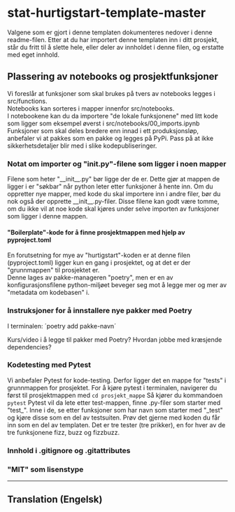 # stat-hurtigstart-template-master
Valgene som er gjort i denne templaten dokumenteres nedover i denne readme-filen.
Etter at du har importert denne templaten inn i ditt prosjekt, står du fritt til å slette hele, eller deler av innholdet i denne filen, og erstatte med eget innhold.


## Plassering av notebooks og prosjektfunksjoner
Vi foreslår at funksjoner som skal brukes på tvers av notebooks legges i src/functions.\
Notebooks kan sorteres i mapper innenfor src/notebooks.\
I notebookene kan du da importere "de lokale funksjonene" med litt kode som ligger som eksempel øverst i src/notebooks/00_imports.ipynb\
Funksjoner som skal deles bredere enn innad i ett produksjonsløp, anbefaler vi at pakkes som en pakke og legges på PyPi. Pass på at ikke sikkerhetsdetaljer blir med i slike kodepubliseringer.

### Notat om importer og "__init__.py"-filene som ligger i noen mapper
Filene som heter "\_\_init\_\_.py" bør ligge der de er. Dette gjør at mappen de ligger i er "søkbar" når python leter etter funksjoner å hente inn.
Om du oppretter nye mapper, med kode du skal importere inn i andre filer, bør du nok også der opprette \_\_init\_\_.py-filer. Disse filene kan godt være tomme, om du ikke vil at noe kode skal kjøres under selve importen av funksjoner som ligger i denne mappen. 

#### "Boilerplate"-kode for å finne prosjektmappen med hjelp av pyproject.toml
En forutsetning for mye av "hurtigstart"-koden er at denne filen (pyproject.toml) ligger kun en gang i prosjektet, og at det er der "grunnmappen" til prosjektet er.\
Denne lages av pakke-manageren "poetry", men er en av konfigurasjonsfilene python-miljøet beveger seg mot å legge mer og mer av "metadata om kodebasen" i.



### Instruksjoner for å innstallere nye pakker med Poetry
I terminalen:
´poetry add pakke-navn´

Kurs/video i å legge til pakker med Poetry? Hvordan jobbe med kræsjende dependencies?


### Kodetesting med Pytest
Vi anbefaler Pytest for kode-testing. Derfor ligger det en mappe for "tests" i grunnmappen for prosjektet.
For å kjøre pytest i terminalen, navigerer du først til prosjektmappen med
`cd prosjekt_mappe`
Så kjører du kommandoen
`pytest`
Pytest vil da lete etter test-mappen, finne .py-filer som starter med "test_". Inne i de, se etter funksjoner som har navn som starter med "\_test" og kjøre disse som en del av testsuiten.
Prøv det gjerne med koden du får inn som en del av templaten. Det er tre tester (tre prikker), en for hver av de tre funksjonene fizz, buzz og fizzbuzz.

### Innhold i .gitignore og .gitattributes


### "MIT" som lisenstype


---

## Translation (Engelsk)